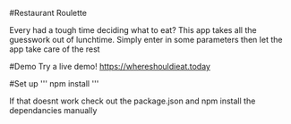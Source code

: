 #Restaurant Roulette

Every had a tough time deciding what to eat? This app takes all the guesswork out of lunchtime. Simply enter in some parameters then let the app take care of the rest

#Demo
Try a live demo!
https://whereshouldieat.today

#Set up
'''
npm install
''' 

If that doesnt work check out the package.json and npm install the dependancies manually
